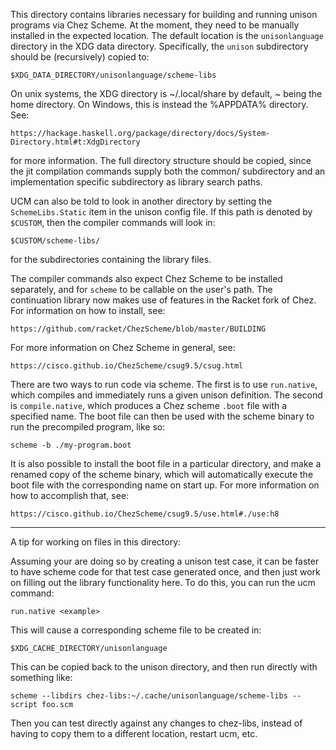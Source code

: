 This directory contains libraries necessary for building and running
unison programs via Chez Scheme. At the moment, they need to be
manually installed in the expected location. The default location is
the `unisonlanguage` directory in the XDG data directory.
Specifically, the `unison` subdirectory should be (recursively) copied
to:

    $XDG_DATA_DIRECTORY/unisonlanguage/scheme-libs

On unix systems, the XDG directory is ~/.local/share by default, ~
being the home directory. On Windows, this is instead the %APPDATA%
directory. See:

    https://hackage.haskell.org/package/directory/docs/System-Directory.html#t:XdgDirectory

for more information. The full directory structure should be copied,
since the jit compilation commands supply both the common/
subdirectory and an implementation specific subdirectory as library
search paths.

UCM can also be told to look in another directory by setting the
`SchemeLibs.Static` item in the unison config file. If this path is
denoted by `$CUSTOM`, then the compiler commands will look in:

    $CUSTOM/scheme-libs/

for the subdirectories containing the library files.

The compiler commands also expect Chez Scheme to be installed
separately, and for `scheme` to be callable on the user's path. The
continuation library now makes use of features in the Racket fork of
Chez. For information on how to install, see:

    https://github.com/racket/ChezScheme/blob/master/BUILDING

For more information on Chez Scheme in general, see:

    https://cisco.github.io/ChezScheme/csug9.5/csug.html

There are two ways to run code via scheme. The first is to use
`run.native`, which compiles and immediately runs a given unison
definition. The second is `compile.native`, which produces a Chez
scheme `.boot` file with a specified name. The boot file can then be
used with the scheme binary to run the precompiled program, like so:

    scheme -b ./my-program.boot

It is also possible to install the boot file in a particular
directory, and make a renamed copy of the scheme binary, which will
automatically execute the boot file with the corresponding name on
start up. For more information on how to accomplish that, see:

    https://cisco.github.io/ChezScheme/csug9.5/use.html#./use:h8

---

A tip for working on files in this directory:

Assuming your are doing so by creating a unison test case, it can be
faster to have scheme code for that test case generated once, and then
just work on filling out the library functionality here. To do this,
you can run the ucm command:

    run.native <example>

This will cause a corresponding scheme file to be created in:

    $XDG_CACHE_DIRECTORY/unisonlanguage

This can be copied back to the unison directory, and then run directly
with something like:

    scheme --libdirs chez-libs:~/.cache/unisonlanguage/scheme-libs --script foo.scm

Then you can test directly against any changes to chez-libs, instead
of having to copy them to a different location, restart ucm, etc.

